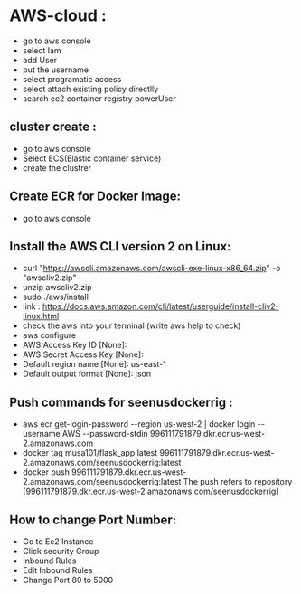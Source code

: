 # AWS-cloud :

- go to aws console
- select Iam
- add User
- put the username
- select programatic access
- select attach existing policy directlly
- search ec2 container registry powerUser

## cluster create :
- go to aws console
- Select ECS(Elastic container service)
- create the clustrer

## Create ECR for Docker Image:
- go to aws console

## Install the AWS CLI version 2 on Linux:
- curl "https://awscli.amazonaws.com/awscli-exe-linux-x86_64.zip" -o "awscliv2.zip"
- unzip awscliv2.zip
- sudo ./aws/install
- link : https://docs.aws.amazon.com/cli/latest/userguide/install-cliv2-linux.html
- check the aws into your terminal (write aws help to check)
- aws configure
- AWS Access Key ID [None]:
- AWS Secret Access Key [None]:
- Default region name [None]: us-east-1
- Default output format [None]: json
## Push commands for seenusdockerrig :
- aws ecr get-login-password --region us-west-2 | docker login --username AWS --password-stdin 996111791879.dkr.ecr.us-west-2.amazonaws.com
- docker tag musa101/flask_app:latest   996111791879.dkr.ecr.us-west-2.amazonaws.com/seenusdockerrig:latest
-  docker push 996111791879.dkr.ecr.us-west-2.amazonaws.com/seenusdockerrig:latest The push refers to repository [996111791879.dkr.ecr.us-west-2.amazonaws.com/seenusdockerrig]


## How to change Port Number:

- Go to Ec2 Instance
- Click security Group
- Inbound Rules
- Edit Inbound Rules
- Change Port 80 to 5000 




